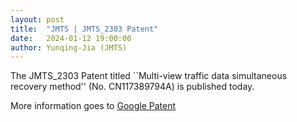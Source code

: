 ```yaml
---
layout: post
title:  "JMTS | JMTS_2303 Patent"
date:   2024-01-12 19:00:00
author: Yunqing-Jia (JMTS)
---
```

<p>The JMTS_2303 Patent titled ``Multi-view traffic data simultaneous recovery method'' (No. CN117389794A) is published today.</p>

<p>More information goes to <a href="https://patents.google.com/patent/CN117389794A/en">Google Patent</a></p>



